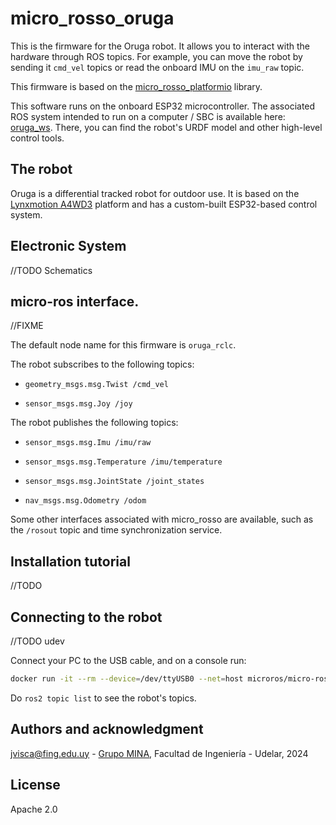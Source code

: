 # micro_rosso_oruga

This is the firmware for the Oruga robot. It allows you to interact with the hardware through ROS topics. For example, you can move the robot by sending it `cmd_vel` topics or read the onboard IMU on the `imu_raw` topic.

This firmware is based on the [micro_rosso_platformio](https://github.com/xopxe/micro_rosso_platformio) library.

This software runs on the onboard ESP32 microcontroller. The associated ROS system intended to run on a computer / SBC is available here: [oruga_ws](TODO). There, you can find the robot's URDF model and other high-level control tools.

## The robot

Oruga is a differential tracked robot for outdoor use. It is based on the [Lynxmotion A4WD3](https://www.lynxmotion.com/a4wd3-rugged-rovers/) platform and has a custom-built ESP32-based control system.

## Electronic System

//TODO Schematics

## micro-ros interface.

//FIXME

The default node name for this firmware is `oruga_rclc`.

The robot subscribes to the following topics:

* `geometry_msgs.msg.Twist /cmd_vel`

* `sensor_msgs.msg.Joy /joy`

The robot publishes the following topics:

* `sensor_msgs.msg.Imu /imu/raw`

* `sensor_msgs.msg.Temperature /imu/temperature`

* `sensor_msgs.msg.JointState /joint_states`

*  `nav_msgs.msg.Odometry /odom`

Some other interfaces associated with micro_rosso are available, such as the `/rosout` topic and time synchronization service. 

## Installation tutorial

//TODO

## Connecting to the robot

//TODO udev

Connect your PC to the USB cable, and on a console run:

```sh
docker run -it --rm --device=/dev/ttyUSB0 --net=host microros/micro-ros-agent:jazzy serial --dev /dev/ttyUSB0 -b 115200
```

Do `ros2 topic list` to see the robot's topics.

## Authors and acknowledgment

jvisca@fing.edu.uy - [Grupo MINA](https://www.fing.edu.uy/inco/grupos/mina/), Facultad de Ingeniería - Udelar, 2024

## License

Apache 2.0


